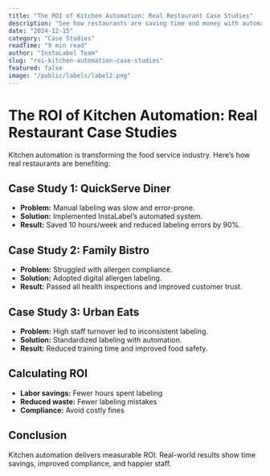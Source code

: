 ```yaml
---
title: "The ROI of Kitchen Automation: Real Restaurant Case Studies"
description: "See how restaurants are saving time and money with automated kitchen labeling systems. Real numbers from real businesses."
date: "2024-12-15"
category: "Case Studies"
readTime: "9 min read"
author: "InstaLabel Team"
slug: "roi-kitchen-automation-case-studies"
featured: false
image: "/public/labels/label2.png"
---
```


# The ROI of Kitchen Automation: Real Restaurant Case Studies

Kitchen automation is transforming the food service industry. Here’s how real restaurants are benefiting:

## Case Study 1: QuickServe Diner
- **Problem:** Manual labeling was slow and error-prone.
- **Solution:** Implemented InstaLabel’s automated system.
- **Result:** Saved 10 hours/week and reduced labeling errors by 90%.

## Case Study 2: Family Bistro
- **Problem:** Struggled with allergen compliance.
- **Solution:** Adopted digital allergen labeling.
- **Result:** Passed all health inspections and improved customer trust.

## Case Study 3: Urban Eats
- **Problem:** High staff turnover led to inconsistent labeling.
- **Solution:** Standardized labeling with automation.
- **Result:** Reduced training time and improved food safety.

## Calculating ROI

- **Labor savings:** Fewer hours spent labeling
- **Reduced waste:** Fewer labeling mistakes
- **Compliance:** Avoid costly fines

## Conclusion

Kitchen automation delivers measurable ROI. Real-world results show time savings, improved compliance, and happier staff. 